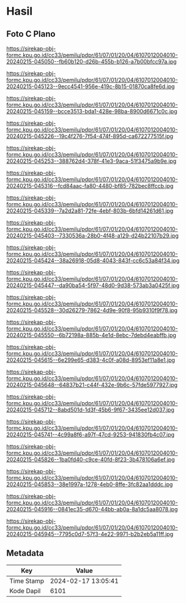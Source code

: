 # Hasil

## Foto C Plano

https://sirekap-obj-formc.kpu.go.id/cc33/pemilu/pdpr/61/07/01/20/04/6107012004010-20240215-045050--fb60b120-d26b-455b-b126-a7b00bfcc97a.jpg

https://sirekap-obj-formc.kpu.go.id/cc33/pemilu/pdpr/61/07/01/20/04/6107012004010-20240215-045123--9ecc4541-956e-419c-8b15-01870ca8fe6d.jpg

https://sirekap-obj-formc.kpu.go.id/cc33/pemilu/pdpr/61/07/01/20/04/6107012004010-20240215-045159--bcce3513-bda1-428e-98ba-8900d6671c0c.jpg

https://sirekap-obj-formc.kpu.go.id/cc33/pemilu/pdpr/61/07/01/20/04/6107012004010-20240215-045226--19c4f276-7f54-474f-895d-ca672277515f.jpg

https://sirekap-obj-formc.kpu.go.id/cc33/pemilu/pdpr/61/07/01/20/04/6107012004010-20240215-045253--388762d4-378f-41e3-9aca-51f3475a9b9e.jpg

https://sirekap-obj-formc.kpu.go.id/cc33/pemilu/pdpr/61/07/01/20/04/6107012004010-20240215-045316--fcd84aac-fa80-4480-bf85-782bec8ffccb.jpg

https://sirekap-obj-formc.kpu.go.id/cc33/pemilu/pdpr/61/07/01/20/04/6107012004010-20240215-045339--7a2d2a81-72fe-4ebf-803b-6bfd14261d61.jpg

https://sirekap-obj-formc.kpu.go.id/cc33/pemilu/pdpr/61/07/01/20/04/6107012004010-20240215-045403--7330536a-28b0-4f48-a129-d24b22107b29.jpg

https://sirekap-obj-formc.kpu.go.id/cc33/pemilu/pdpr/61/07/01/20/04/6107012004010-20240215-045424--38a26918-05d8-4043-843f-cc6c53a84f34.jpg

https://sirekap-obj-formc.kpu.go.id/cc33/pemilu/pdpr/61/07/01/20/04/6107012004010-20240215-045447--da90ba54-5f97-48d0-9d38-573ab3a0425f.jpg

https://sirekap-obj-formc.kpu.go.id/cc33/pemilu/pdpr/61/07/01/20/04/6107012004010-20240215-045528--30d26279-7862-4d9e-90f8-95b9310f9f78.jpg

https://sirekap-obj-formc.kpu.go.id/cc33/pemilu/pdpr/61/07/01/20/04/6107012004010-20240215-045550--6b72198a-885b-4e1d-8ebc-7debd4eabffb.jpg

https://sirekap-obj-formc.kpu.go.id/cc33/pemilu/pdpr/61/07/01/20/04/6107012004010-20240215-045615--6e299e65-d383-4c0f-a08d-8953ef11a8e1.jpg

https://sirekap-obj-formc.kpu.go.id/cc33/pemilu/pdpr/61/07/01/20/04/6107012004010-20240215-045648--64837b21-c44f-432e-9b6c-57fde5977927.jpg

https://sirekap-obj-formc.kpu.go.id/cc33/pemilu/pdpr/61/07/01/20/04/6107012004010-20240215-045712--8abd501d-1d3f-45b6-9f67-3435ee12d037.jpg

https://sirekap-obj-formc.kpu.go.id/cc33/pemilu/pdpr/61/07/01/20/04/6107012004010-20240215-045741--4c99a8f6-a97f-47cd-9253-941830fb4c07.jpg

https://sirekap-obj-formc.kpu.go.id/cc33/pemilu/pdpr/61/07/01/20/04/6107012004010-20240215-045826--1ba0fd40-c9ce-40fd-8f23-3b478106a6ef.jpg

https://sirekap-obj-formc.kpu.go.id/cc33/pemilu/pdpr/61/07/01/20/04/6107012004010-20240215-045853--38e1997a-1278-4eb0-8ffe-3fc82aa1dddc.jpg

https://sirekap-obj-formc.kpu.go.id/cc33/pemilu/pdpr/61/07/01/20/04/6107012004010-20240215-045916--0841ec35-d670-44bb-ab0a-8a1dc5aa8078.jpg

https://sirekap-obj-formc.kpu.go.id/cc33/pemilu/pdpr/61/07/01/20/04/6107012004010-20240215-045945--7795c0d7-57f3-4e22-9971-b2b2eb5a11ff.jpg


## Metadata

| Key        | Value               |
| ---------- | ------------------- |
| Time Stamp | 2024-02-17 13:05:41 |
| Kode Dapil | 6101                |



